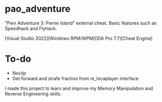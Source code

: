 # pao_adventure
"Pwn Adventure 3: Pwnie Island" external cheat. Basic features such as Speedhack and Flyhack.

[Visual Studio 2022][Windows RPM/WPM][IDA Pro 7.7][Cheat Engine]

# To-do
- Noclip
- Get forward and strafe fraction from m_locaplayer interface

I made this project to learn and improve my Memory Manipulation and Reverse Engineering skills. 
